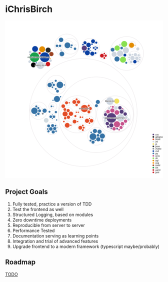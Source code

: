 # iChrisBirch

![Visualization of the codebase](./diagram.svg)

## Project Goals

1. Fully tested, practice a version of TDD
2. Test the frontend as well
3. Structured Logging, based on modules
4. Zero downtime deployments
5. Reproducible from server to server
6. Performance Tested
7. Documentation serving as learning points
8. Integration and trial of advanced features
9. Upgrade frontend to a modern framework (typescript maybe/probably)

## Roadmap

[TODO](TODO.md)
